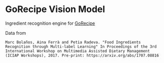 # GoRecipe Vision Model
Ingredient recognition engine for [GoRecipe](https://github.com/Capstone-Projects-2022-Spring/gorecipecore)

Data from
```
Marc Bolaños, Aina Ferrà and Petia Radeva. "Food Ingredients Recognition through Multi-label Learning" In Proceedings of the 3rd International Workshop on Multimedia Assisted Dietary Management (ICIAP Workshops), 2017. Pre-print: https://arxiv.org/abs/1707.08816
```
